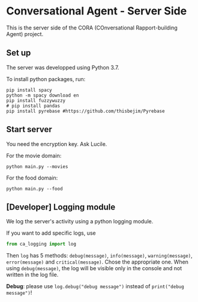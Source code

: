 # Conversational Agent - Server Side

This is the server side of the CORA (COnversational Rapport-building Agent) project. 

## Set up

The server was developped using Python 3.7.

To install python packages, run:
```shell
pip install spacy
python -m spacy download en
pip install fuzzywuzzy
# pip install pandas
pip install pyrebase #https://github.com/thisbejim/Pyrebase
```

## Start server

You need the encryption key. Ask Lucile.

For the movie domain:
```shell
python main.py --movies
```
For the food domain:
```shell
python main.py --food
```


## [Developer] Logging module

We log the server's activity using a python logging module.

If you want to add specific logs, use 
```python 
from ca_logging import log
``` 
Then `log` has 5 methods: `debug(message)`, `info(message)`, `warning(message)`, `error(message)` and `critical(message)`. Chose the appropriate one. When using `debug(message)`, the log will be visible only in the console and not written in the log file. 

**Debug**: please use `log.debug("debug message")` instead of `print("debug message")`!

